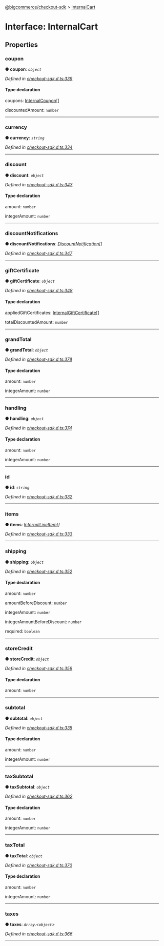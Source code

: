 [@bigcommerce/checkout-sdk](../README.md) > [InternalCart](../interfaces/internalcart.md)



# Interface: InternalCart


## Properties
<a id="coupon"></a>

###  coupon

**●  coupon**:  *`object`* 

*Defined in [checkout-sdk.d.ts:339](https://github.com/bigcommerce/checkout-sdk-js/blob/76e2d49/dist/checkout-sdk.d.ts#L339)*


#### Type declaration




 coupons: [InternalCoupon](internalcoupon.md)[]






 discountedAmount: `number`







___

<a id="currency"></a>

###  currency

**●  currency**:  *`string`* 

*Defined in [checkout-sdk.d.ts:334](https://github.com/bigcommerce/checkout-sdk-js/blob/76e2d49/dist/checkout-sdk.d.ts#L334)*





___

<a id="discount"></a>

###  discount

**●  discount**:  *`object`* 

*Defined in [checkout-sdk.d.ts:343](https://github.com/bigcommerce/checkout-sdk-js/blob/76e2d49/dist/checkout-sdk.d.ts#L343)*


#### Type declaration




 amount: `number`






 integerAmount: `number`







___

<a id="discountnotifications"></a>

###  discountNotifications

**●  discountNotifications**:  *[DiscountNotification](discountnotification.md)[]* 

*Defined in [checkout-sdk.d.ts:347](https://github.com/bigcommerce/checkout-sdk-js/blob/76e2d49/dist/checkout-sdk.d.ts#L347)*





___

<a id="giftcertificate"></a>

###  giftCertificate

**●  giftCertificate**:  *`object`* 

*Defined in [checkout-sdk.d.ts:348](https://github.com/bigcommerce/checkout-sdk-js/blob/76e2d49/dist/checkout-sdk.d.ts#L348)*


#### Type declaration




 appliedGiftCertificates: [InternalGiftCertificate](internalgiftcertificate.md)[]






 totalDiscountedAmount: `number`







___

<a id="grandtotal"></a>

###  grandTotal

**●  grandTotal**:  *`object`* 

*Defined in [checkout-sdk.d.ts:378](https://github.com/bigcommerce/checkout-sdk-js/blob/76e2d49/dist/checkout-sdk.d.ts#L378)*


#### Type declaration




 amount: `number`






 integerAmount: `number`







___

<a id="handling"></a>

###  handling

**●  handling**:  *`object`* 

*Defined in [checkout-sdk.d.ts:374](https://github.com/bigcommerce/checkout-sdk-js/blob/76e2d49/dist/checkout-sdk.d.ts#L374)*


#### Type declaration




 amount: `number`






 integerAmount: `number`







___

<a id="id"></a>

###  id

**●  id**:  *`string`* 

*Defined in [checkout-sdk.d.ts:332](https://github.com/bigcommerce/checkout-sdk-js/blob/76e2d49/dist/checkout-sdk.d.ts#L332)*





___

<a id="items"></a>

###  items

**●  items**:  *[InternalLineItem](internallineitem.md)[]* 

*Defined in [checkout-sdk.d.ts:333](https://github.com/bigcommerce/checkout-sdk-js/blob/76e2d49/dist/checkout-sdk.d.ts#L333)*





___

<a id="shipping"></a>

###  shipping

**●  shipping**:  *`object`* 

*Defined in [checkout-sdk.d.ts:352](https://github.com/bigcommerce/checkout-sdk-js/blob/76e2d49/dist/checkout-sdk.d.ts#L352)*


#### Type declaration




 amount: `number`






 amountBeforeDiscount: `number`






 integerAmount: `number`






 integerAmountBeforeDiscount: `number`






 required: `boolean`







___

<a id="storecredit"></a>

###  storeCredit

**●  storeCredit**:  *`object`* 

*Defined in [checkout-sdk.d.ts:359](https://github.com/bigcommerce/checkout-sdk-js/blob/76e2d49/dist/checkout-sdk.d.ts#L359)*


#### Type declaration




 amount: `number`







___

<a id="subtotal"></a>

###  subtotal

**●  subtotal**:  *`object`* 

*Defined in [checkout-sdk.d.ts:335](https://github.com/bigcommerce/checkout-sdk-js/blob/76e2d49/dist/checkout-sdk.d.ts#L335)*


#### Type declaration




 amount: `number`






 integerAmount: `number`







___

<a id="taxsubtotal"></a>

###  taxSubtotal

**●  taxSubtotal**:  *`object`* 

*Defined in [checkout-sdk.d.ts:362](https://github.com/bigcommerce/checkout-sdk-js/blob/76e2d49/dist/checkout-sdk.d.ts#L362)*


#### Type declaration




 amount: `number`






 integerAmount: `number`







___

<a id="taxtotal"></a>

###  taxTotal

**●  taxTotal**:  *`object`* 

*Defined in [checkout-sdk.d.ts:370](https://github.com/bigcommerce/checkout-sdk-js/blob/76e2d49/dist/checkout-sdk.d.ts#L370)*


#### Type declaration




 amount: `number`






 integerAmount: `number`







___

<a id="taxes"></a>

###  taxes

**●  taxes**:  *`Array`.<`object`>* 

*Defined in [checkout-sdk.d.ts:366](https://github.com/bigcommerce/checkout-sdk-js/blob/76e2d49/dist/checkout-sdk.d.ts#L366)*





___


